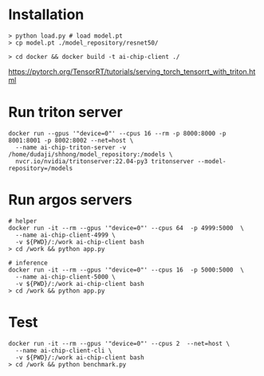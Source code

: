 # Installation
```
> python load.py # load model.pt
> cp model.pt ./model_repository/resnet50/

> cd docker && docker build -t ai-chip-client ./
```

https://pytorch.org/TensorRT/tutorials/serving_torch_tensorrt_with_triton.html

# Run triton server
```
docker run --gpus '"device=0"' --cpus 16 --rm -p 8000:8000 -p 8001:8001 -p 8002:8002 --net=host \
  --name ai-chip-triton-server -v /home/dudaji/shhong/model_repository:/models \
  nvcr.io/nvidia/tritonserver:22.04-py3 tritonserver --model-repository=/models
```

# Run argos servers
```
# helper
docker run -it --rm --gpus '"device=0"' --cpus 64  -p 4999:5000  \
  --name ai-chip-client-4999 \
  -v ${PWD}/:/work ai-chip-client bash
> cd /work && python app.py

# inference
docker run -it --rm --gpus '"device=0"' --cpus 16  -p 5000:5000  \
  --name ai-chip-client-5000 \
  -v ${PWD}/:/work ai-chip-client bash
> cd /work && python app.py
```

# Test 
```
docker run -it --rm --gpus '"device=0"' --cpus 2  --net=host \
  --name ai-chip-client-cli \
  -v ${PWD}/:/work ai-chip-client bash
> cd /work && python benchmark.py
```




